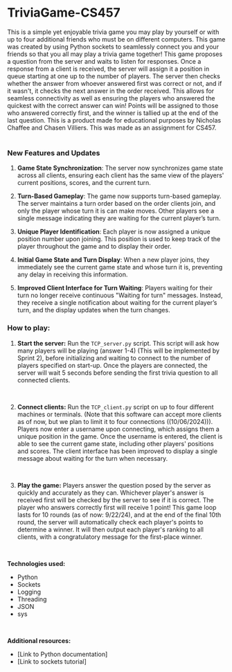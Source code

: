 # TriviaGame-CS457
This is a simple yet enjoyable trivia game you may play by yourself or with up to four additional friends who must be on different computers. This game was created by using Python sockets to seamlessly connect you and your friends so that you all may play a trivia game together! This game proposes a question from the server and waits to listen for responses. Once a response from a client is received, the server will assign it a position in queue starting at one up to the number of players. The server then checks whether the answer from whoever answered first was correct or not, and if it wasn't, it checks the next answer in the order received. This allows for seamless connectivity as well as ensuring the players who answered the quickest with the correct answer can win! Points will be assigned to those who answered correctly first, and the winner is tallied up at the end of the last question. This is a product made for educational purposes by Nicholas Chaffee and Chasen Villiers. This was made as an assignment for CS457. 
</br> </br>

### New Features and Updates
1. **Game State Synchronization**: The server now synchronizes game state across all clients, ensuring each client has the same view of the players' current positions, scores, and the current turn.

2. **Turn-Based Gameplay**: The game now supports turn-based gameplay. The server maintains a turn order based on the order clients join, and only the player whose turn it is can make moves. Other players see a single message indicating they are waiting for the current player’s turn.

3. **Unique Player Identification**: Each player is now assigned a unique position number upon joining. This position is used to keep track of the player throughout the game and to display their order.

4. **Initial Game State and Turn Display**: When a new player joins, they immediately see the current game state and whose turn it is, preventing any delay in receiving this information.

5. **Improved Client Interface for Turn Waiting**: Players waiting for their turn no longer receive continuous "Waiting for turn" messages. Instead, they receive a single notification about waiting for the current player’s turn, and the display updates when the turn changes.

### How to play:
1. **Start the server:** Run the `TCP_server.py` script. This script will ask how many players will be playing (answer 1-4) (This will be implemented by Sprint 2), before initializing and waiting to connect to the number of players specified on start-up. Once the players are connected, the server will wait 5 seconds before sending the first trivia question to all connected clients.
</br>

2. **Connect clients:** Run the `TCP_client.py` script on up to four different machines or terminals. (Note that this software can accept more clients as of now, but we plan to limit it to four connections ((10/06/2024))). Players now enter a username upon connecting, which assigns them a unique position in the game. Once the username is entered, the client is able to see the current game state, including other players' positions and scores. The client interface has been improved to display a single message about waiting for the turn when necessary.
</br>

3. **Play the game:** Players answer the question posed by the server as quickly and accurately as they can. Whichever player's answer is received first will be checked by the server to see if it is correct. The player who answers correctly first will receive 1 point! This game loop lasts for 10 rounds (as of now: 9/22/24), and at the end of the final 10th round, the server will automatically check each player's points to determine a winner. It will then output each player's ranking to all clients, with a congratulatory message for the first-place winner.
</br>

**Technologies used:**
* Python
* Sockets
* Logging
* Threading
* JSON
* sys
</br>

**Additional resources:**
* [Link to Python documentation]
* [Link to sockets tutorial]
